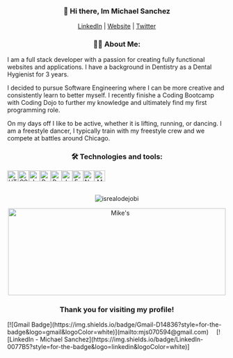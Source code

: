 
<h3 align="center">👋 Hi there, Im Michael Sanchez</h3>
<p align="center">
  <a href="https://www.linkedin.com/in/michael-sanchez-825882182/">LinkedIn</a> |
  <a href="https://mikesandev.github.io/">Website</a> |
  <a href="https://twitter.com/MikeSan_Dev">Twitter</a> 
</p>

<!-- About Section --> 
<h3 align="center"> 🕺🏽 About Me: </h3>

I am a full stack developer with a passion for creating fully functional websites and applications. I have a background in Dentistry as a Dental Hygienist for 3 years.

I decided to pursue Software Engineering where I can be more creative and consistently learn to better myself. I recently finishe a Coding Bootcamp with Coding Dojo to further my knowledge and ultimately find my first programming role.

On my days off I like to be active, whether it is lifting, running, or dancing. I am a freestyle dancer, I typically train with my freestyle crew and we compete at battles around Chicago.

<h3 align="center"> 🛠  Technologies and tools: </h3>
<div align="center" style="display: flex;">
<img src="https://img.shields.io/badge/HTML5-282C34?logo=html5&logoColor=E34F26" alt="HTML5 logo" title="HTML5" height="25" />
<img src="https://img.shields.io/badge/CSS3-282C34?logo=css3&logoColor=1572B6" alt="CSS3 logo" title="CSS3" height="25" />
<img src="https://img.shields.io/badge/JavaScript-282C34?logo=javascript&logoColor=F7DF1E" alt="JavaScript logo" title="JavaScript" height="25" /> 
<img src="https://img.shields.io/badge/React-282C34?logo=react&logoColor=61DAFB" alt="React logo" title="React" height="25" />
<img src="https://img.shields.io/badge/Python-282C34?logo=python&logoColor=47A248" alt="Python logo" title="Python" height="25" />
<img src="https://img.shields.io/badge/Java-282C34?logo=java&logoColor=47A248" alt="Java logo" title="Java" height="25" />
<img src="https://img.shields.io/badge/Express-282C34?logo=express&logoColor=FFFFFF" alt="Express.js logo" title="Express.js" height="25" />
<img src="https://img.shields.io/badge/Node.js-282C34?logo=node.js&logoColor=339933" alt="Node.js logo" title="Node.js" height="25" />
<img src="https://img.shields.io/badge/MongoDB-282C34?logo=mongodb&logoColor=47A248" alt="MongoDB logo" title="MongoDB" height="25" />
 </div> 
 <br>
<!-- Profile Views -->

<p align="center"> <img src="https://komarev.com/ghpvc/?username=MikeSanDev&label=Profile%20views&color=0e75b6&style=flat" alt="isrealodejobi" />
</p>
<div align="center">
  <img align="center" src="https://github-readme-stats.vercel.app/api/top-langs/?username=MikeSanDev&hide=PHP,html,c&theme=tokyonight&hide_border=true&line_height=27" alt="Mike's" height="200px"  width="500px"/>
  </div>
  
  <h3 align="center"> Thank you for visiting my profile! </h3>
    [![Gmail Badge](https://img.shields.io/badge/Gmail-D14836?style=for-the-badge&logo=gmail&logoColor=white)](mailto:mjs070594@gmail.com) &emsp;[![LinkedIn - Michael Sanchez](https://img.shields.io/badge/LinkedIn-0077B5?style=for-the-badge&logo=linkedin&logoColor=white)]
<!--
**MikeSanDev/MikeSanDev** is a ✨ _special_ ✨ repository because its `README.md` (this file) appears on your GitHub profile.

Here are some ideas to get you started:

- 🔭 I’m currently working on ...
- 🌱 I’m currently learning ...
- 👯 I’m looking to collaborate on ...
- 🤔 I’m looking for help with ...
- 💬 Ask me about ...
- 📫 How to reach me: ...
- 😄 Pronouns: ...
- ⚡ Fun fact: ...
-->
